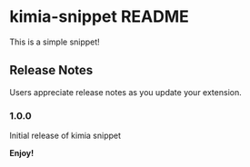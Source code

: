 # kimia-snippet README

This is a simple snippet!

## Release Notes

Users appreciate release notes as you update your extension.

### 1.0.0

Initial release of kimia snippet

**Enjoy!**
